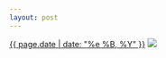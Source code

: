 ```yaml
---
layout: post
---
```


<p>
  <time><a href="/35">{{ page.date | date: "%e %B, %Y" }}</a></time>
  <a href="/35"><img src="{{ site.assets_url }}/35.jpg"/></a>
</p>

